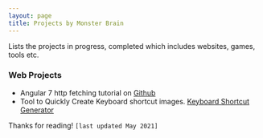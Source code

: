 ```yaml
---
layout: page
title: Projects by Monster Brain
---
```


<p class="message">
   Lists the projects in progress, completed which includes websites, games, tools etc.
</p>

### Web Projects
* Angular 7 http fetching tutorial on [Github](https://github.com/monsterbrain/angularhttptutorial)
* Tool to Quickly Create Keyboard shortcut images. [Keyboard Shortcut Generator](https://github.com/monsterbrain/keyboard-shortcut-image-generator)

Thanks for reading!
```[last updated May 2021]```
